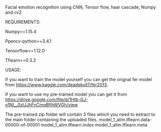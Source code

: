 Facial emotion recognition using CNN, Tensor flow, haar cascade, Numpy and cv2

REQUIREMENTS:

Numpy==1.15.4

Ppencv-python==3.4.1

Tensorflow==1.12.0

Tflearn==0.3.2

USAGE:

If you want to train the model yourself you can get the orignal fer model from https://www.kaggle.com/deadskull7/fer2013.

If you want to use my pre-trained model you can get it from https://drive.google.com/file/d/1Htb-GJ-o1NI__0zlJJhFnCmqBfjhWVGh/view.

The pre-trained zip folder will contain 3 files which you need to extract to the main folder containing the uploaded files.
model_1_alim.tflearn.data-00000-of-00001
model_1_alim.tflearn.index
model_1_alim.tflearn.meta
